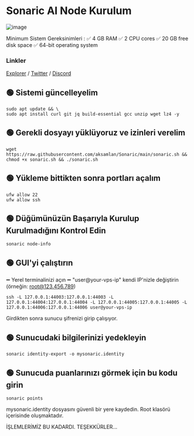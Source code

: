 # Sonaric AI Node Kurulum
![image](https://pbs.twimg.com/media/GO0Ojjga4AAqFnm?format=jpg&name=4096x4096)

Minimum Sistem Gereksinimleri :
✅ 4 GB RAM
✅ 2 CPU cores
✅ 20 GB free disk space
✅ 64-bit operating system

### Linkler
[Explorer](https://tracker.sonaric.xyz/)   /
[Twitter](https://x.com/Sonaricnetwork)    /
[Discord](https://discord.gg/MZ247hw47z) 

## 🟢 Sistemi güncelleyelim
```shell
sudo apt update && \
sudo apt install curl git jq build-essential gcc unzip wget lz4 -y
```

## 🟢 Gerekli dosyayı yüklüyoruz ve izinleri verelim
```shell
wget https://raw.githubusercontent.com/aksamlan/Sonaric/main/sonaric.sh && chmod +x sonaric.sh && ./sonaric.sh
```

## 🟢 Yükleme bittikten sonra portları açalım
```shell
ufw allow 22
ufw allow ssh
```

## 🟢 Düğümünüzün Başarıyla Kurulup Kurulmadığını Kontrol Edin
```shell
sonaric node-info
```

## 🟢 GUI'yi çalıştırın
➖ Yerel terminalinizi açın
➖ "user@your-vps-ip" kendi IP'nizle değiştirin (örneğin: root@123.456.789)
```shell
ssh -L 127.0.0.1:44003:127.0.0.1:44003 -L 127.0.0.1:44004:127.0.0.1:44004 -L 127.0.0.1:44005:127.0.0.1:44005 -L 127.0.0.1:44006:127.0.0.1:44006 user@your-vps-ip
```
Girdikten sonra sunucu şifrenizi girip çalışıyor.

## 🟢 Sunucudaki bilgilerinizi yedekleyin
```shell
sonaric identity-export -o mysonaric.identity
```
## 🟢 Sunucuda puanlarınızı görmek için bu kodu girin
```shell
sonaric points
```

mysonaric.identity dosyasını güvenli bir yere kaydedin. Root klasörü içerisinde oluşmaktadır.

İŞLEMLERİMİZ BU KADARDI. TEŞEKKÜRLER...
